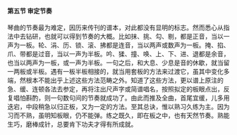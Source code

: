#### 第五节 审定节奏

琴曲的节奏最为难定，因历来传刊的谱本，对此都没有显明的标志。然而悉心从指法中去钻研，也就可以得到节奏的大概。比如抹、挑、勾、剔，都是正音，当以一声为一板。轮、涓、历、锁、滚、拂都是连音，当以两声或数声为一板。掩、掐、爪、带都是过音，当以一声为半板。吟、猱、撞、唤、上、下、进、退都是余音，也当以两声为一板，或一声为半板。一句之后，和大息、少息是音的休歇，就当留一两板或半板。遇有一板半板相接的，就当用套板的方法来过渡它，虽其中变化多端，然根本不能出乎上述这些方法范畴之外。知道了这些方法，更以谱上原注的急、缓、连顿各法去参定，再将注出尺声字或简谱唱名，按照拟定的板眼点出，反复唱怕斟酌，则一句数句间的节奏就成功了。由此而推及全曲，首尾宜缓，儿多用迭宕，中段稍急以归正板，又为一定的方法。至其总诀，惟以熟习久练为主。因为习而不熟，虽明知板眼，仍不能弹。练之既久，即在板之中，也有天然节奏。熟能生巧，磨棒成针，总要肯下功夫才得有所成就。
